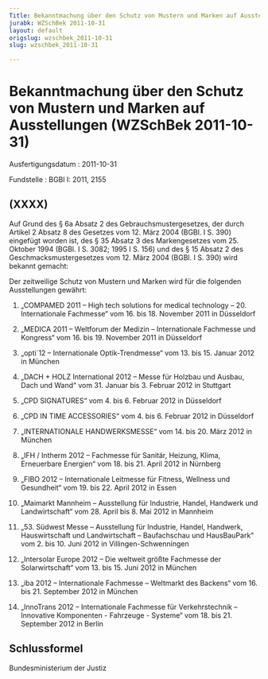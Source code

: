 ```yaml
---
Title: Bekanntmachung über den Schutz von Mustern und Marken auf Ausstellungen
jurabk: WZSchBek 2011-10-31
layout: default
origslug: wzschbek_2011-10-31
slug: wzschbek_2011-10-31

---
```


# Bekanntmachung über den Schutz von Mustern und Marken auf Ausstellungen (WZSchBek 2011-10-31)

Ausfertigungsdatum
:   2011-10-31

Fundstelle
:   BGBl I: 2011, 2155

## (XXXX)

Auf Grund des § 6a Absatz 2 des Gebrauchsmustergesetzes, der durch
Artikel 2 Absatz 8 des Gesetzes vom 12. März 2004 (BGBl. I S. 390)
eingefügt worden ist, des § 35 Absatz 3 des Markengesetzes vom 25.
Oktober 1994 (BGBl. I S. 3082; 1995 I S. 156) und des § 15 Absatz 2
des Geschmacksmustergesetzes vom 12. März 2004 (BGBl. I S. 390) wird
bekannt gemacht:

Der zeitweilige Schutz von Mustern und Marken wird für die folgenden
Ausstellungen gewährt:

1.  „COMPAMED 2011 – High tech solutions for medical technology – 20.
    Internationale Fachmesse“
    vom 16. bis 18. November 2011 in Düsseldorf


2.  „MEDICA 2011 – Weltforum der Medizin – Internationale Fachmesse und
    Kongress“
    vom 16. bis 19. November 2011 in Düsseldorf


3.  „opti´12 – Internationale Optik-Trendmesse“
    vom 13. bis 15. Januar 2012 in München


4.  „DACH + HOLZ International 2012 – Messe für Holzbau und Ausbau, Dach
    und Wand“
    vom 31. Januar bis 3. Februar 2012 in Stuttgart


5.  „CPD SIGNATURES“
    vom 4. bis 6. Februar 2012 in Düsseldorf


6.  „CPD IN TIME ACCESSORIES“
    vom 4. bis 6. Februar 2012 in Düsseldorf


7.  „INTERNATIONALE HANDWERKSMESSE“
    vom 14. bis 20. März 2012 in München


8.  „IFH / Intherm 2012 – Fachmesse für Sanitär, Heizung, Klima,
    Erneuerbare Energien“
    vom 18. bis 21. April 2012 in Nürnberg


9.  „FIBO 2012 – Internationale Leitmesse für Fitness, Wellness und
    Gesundheit“
    vom 19. bis 22. April 2012 in Essen


10. „Maimarkt Mannheim – Ausstellung für Industrie, Handel, Handwerk und
    Landwirtschaft“
    vom 28. April bis 8. Mai 2012 in Mannheim


11. „53. Südwest Messe – Ausstellung für Industrie, Handel, Handwerk,
    Hauswirtschaft und Landwirtschaft – Baufachschau und HausBauPark“
    vom 2. bis 10. Juni 2012 in Villingen-Schwenningen


12. „Intersolar Europe 2012 – Die weltweit größte Fachmesse der
    Solarwirtschaft“
    vom 13. bis 15. Juni 2012 in München


13. „iba 2012 – Internationale Fachmesse – Weltmarkt des Backens“
    vom 16. bis 21. September 2012 in München


14. „InnoTrans 2012 – Internationale Fachmesse für Verkehrstechnik –
    Innovative Komponenten - Fahrzeuge - Systeme“
    vom 18. bis 21. September 2012 in Berlin

## Schlussformel

Bundesministerium der Justiz

